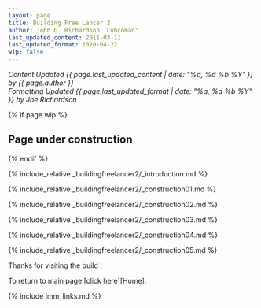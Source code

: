 ```yaml
---
layout: page
title: Building Free Lancer 2
author: John G. Richardson 'Cubcoman'
last_updated_content: 2011-03-11
last_updated_format: 2020-04-22
wip: false
---
```

*Content Updated {{ page.last_updated_content | date: "%a, %d %b %Y" }} by {{ page.author }}*  
*Formatting Updated {{ page.last_updated_format | date: "%a, %d %b %Y" }} by Joe Richardson*

{% if page.wip %}
## Page under construction
{% endif %}

{% include_relative _buildingfreelancer2/_introduction.md %}

{% include_relative _buildingfreelancer2/_construction01.md %}

{% include_relative _buildingfreelancer2/_construction02.md %}

{% include_relative _buildingfreelancer2/_construction03.md %}

{% include_relative _buildingfreelancer2/_construction04.md %}

{% include_relative _buildingfreelancer2/_construction05.md %}

Thanks for visiting the build !

To return to main page [click here][Home].

{% include jmm_links.md %}